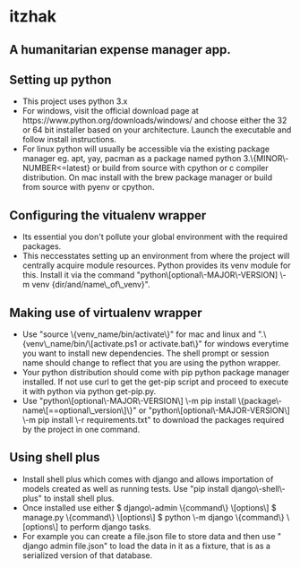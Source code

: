 # itzhak

<h2>A humanitarian expense manager app.</h2>

<h2>Setting up python</h2>
<ul>
<li>This project uses python 3.x</li>
<li>For windows, visit the official download page at https://www.python.org/downloads/windows/ and choose either the 32 or 64 bit installer based on your architecture. Launch the executable and follow install instructions.</li>
<li>For linux python will usually be accessible via the existing package manager eg. apt, yay, pacman as a package named python 3.\{MINOR\-NUMBER<=latest} or build from source with cpython or c compiler distribution.
On mac install with the brew package manager or build from source with pyenv or cpython.</li>
</ul>

<h2>Configuring the vitualenv wrapper</h2>
<ul>
<li>Its essential you don't pollute your global environment with the required packages.</li>
<li>This neccesstates setting up an environment from where the project will centrally acquire module resources.
Python provides its venv module for this. Install it via the command "python\[optional\-MAJOR\-VERSION] \-m venv {dir/and/name\_of\_venv}". </li>
</ul>

<h2>Making use of virtualenv wrapper</h2>
<ul>
<li>Use "source \{venv_name/bin/activate\}" for mac and linux and ".\{venv\_name/bin/\[activate.ps1 or activate.bat\}" for windows everytime you want to install new dependencies. The shell prompt or session name should change to reflect that you are using the python wrapper.</li>
<li>Your python distribution should come with pip python package manager installed. If not use curl to get the get-pip script and proceed to execute it with python via python get-pip.py.</li>
<li>Use "python\[optional\-MAJOR\-VERSION\] \-m pip install \{package\-name\[==optional\_version\]\}" or  "python\[optional\-MAJOR-VERSION\] \-m pip install \-r requirements.txt" to download the packages required by the project in one command.</li>
</ul>

<h2>Using shell plus</h2>
<ul>
<li>Install shell plus which comes with django and allows importation of models created as well as running tests. Use "pip install django\-shell\-plus" to install shell plus.</li>

<li>Once installed use either $ django\-admin \{command\} \[options\] $ manage.py \{command\} \[options\] $ python \-m django \{command\} \[options\] to perform django tasks.</li>
<li>For example you can create a file.json file to store data and then use " django admin file.json" to load the data in it as a fixture, that is as a serialized version of that database.</li>
</ul>